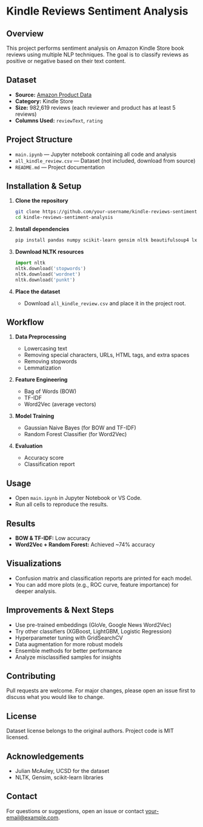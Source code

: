 # Kindle Reviews Sentiment Analysis

## Overview

This project performs sentiment analysis on Amazon Kindle Store book reviews using multiple NLP techniques. The goal is to classify reviews as positive or negative based on their text content.

## Dataset

- **Source:** [Amazon Product Data](http://jmcauley.ucsd.edu/data/amazon/)
- **Category:** Kindle Store
- **Size:** 982,619 reviews (each reviewer and product has at least 5 reviews)
- **Columns Used:** `reviewText`, `rating`

## Project Structure

- `main.ipynb` — Jupyter notebook containing all code and analysis
- `all_kindle_review.csv` — Dataset (not included, download from source)
- `README.md` — Project documentation

## Installation & Setup

1. **Clone the repository**
   ```sh
   git clone https://github.com/your-username/kindle-reviews-sentiment-analysis.git
   cd kindle-reviews-sentiment-analysis
   ```

2. **Install dependencies**
   ```sh
   pip install pandas numpy scikit-learn gensim nltk beautifulsoup4 lxml
   ```

3. **Download NLTK resources**
   ```python
   import nltk
   nltk.download('stopwords')
   nltk.download('wordnet')
   nltk.download('punkt')
   ```

4. **Place the dataset**
   - Download `all_kindle_review.csv` and place it in the project root.

## Workflow

1. **Data Preprocessing**
   - Lowercasing text
   - Removing special characters, URLs, HTML tags, and extra spaces
   - Removing stopwords
   - Lemmatization

2. **Feature Engineering**
   - Bag of Words (BOW)
   - TF-IDF
   - Word2Vec (average vectors)

3. **Model Training**
   - Gaussian Naive Bayes (for BOW and TF-IDF)
   - Random Forest Classifier (for Word2Vec)

4. **Evaluation**
   - Accuracy score
   - Classification report

## Usage

- Open `main.ipynb` in Jupyter Notebook or VS Code.
- Run all cells to reproduce the results.

## Results

- **BOW & TF-IDF:** Low accuracy
- **Word2Vec + Random Forest:** Achieved ~74% accuracy

## Visualizations

- Confusion matrix and classification reports are printed for each model.
- You can add more plots (e.g., ROC curve, feature importance) for deeper analysis.

## Improvements & Next Steps

- Use pre-trained embeddings (GloVe, Google News Word2Vec)
- Try other classifiers (XGBoost, LightGBM, Logistic Regression)
- Hyperparameter tuning with GridSearchCV
- Data augmentation for more robust models
- Ensemble methods for better performance
- Analyze misclassified samples for insights

## Contributing

Pull requests are welcome. For major changes, please open an issue first to discuss what you would like to change.

## License

Dataset license belongs to the original authors. Project code is MIT licensed.

## Acknowledgements

- Julian McAuley, UCSD for the dataset
- NLTK, Gensim, scikit-learn libraries

## Contact

For questions or suggestions, open an issue or contact [your-email@example.com](ayushmittal629@gmail.com).
